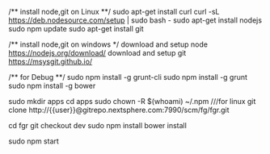 
/** install node,git on Linux **/
sudo apt-get install curl
curl -sL https://deb.nodesource.com/setup | sudo bash -
sudo apt-get install nodejs
sudo npm update
sudo apt-get install git 


/** install node,git on windows */
download and setup node https://nodejs.org/download/
download and setup git https://msysgit.github.io/

/** for Debug **/
sudo npm install -g grunt-cli
sudo npm install -g grunt
sudo npm install -g bower 

sudo mkdir apps
cd apps
sudo chown -R $(whoami) ~/.npm ///for linux
git clone http://{{user}}@gitrepo.nextsphere.com:7990/scm/fg/fgr.git

cd fgr
git checkout dev
sudo npm install
bower install

sudo npm start

